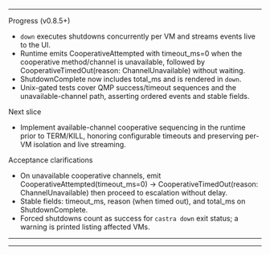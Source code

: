 
---
Progress (v0.8.5+)
- `down` executes shutdowns concurrently per VM and streams events live to the UI.
- Runtime emits CooperativeAttempted with timeout_ms=0 when the cooperative method/channel is unavailable, followed by CooperativeTimedOut(reason: ChannelUnavailable) without waiting.
- ShutdownComplete now includes total_ms and is rendered in `down`.
- Unix-gated tests cover QMP success/timeout sequences and the unavailable-channel path, asserting ordered events and stable fields.

Next slice
- Implement available-channel cooperative sequencing in the runtime prior to TERM/KILL, honoring configurable timeouts and preserving per-VM isolation and live streaming.

Acceptance clarifications
- On unavailable cooperative channels, emit CooperativeAttempted(timeout_ms=0) → CooperativeTimedOut(reason: ChannelUnavailable) then proceed to escalation without delay.
- Stable fields: timeout_ms, reason (when timed out), and total_ms on ShutdownComplete.
- Forced shutdowns count as success for `castra down` exit status; a warning is printed listing affected VMs.
---


---

